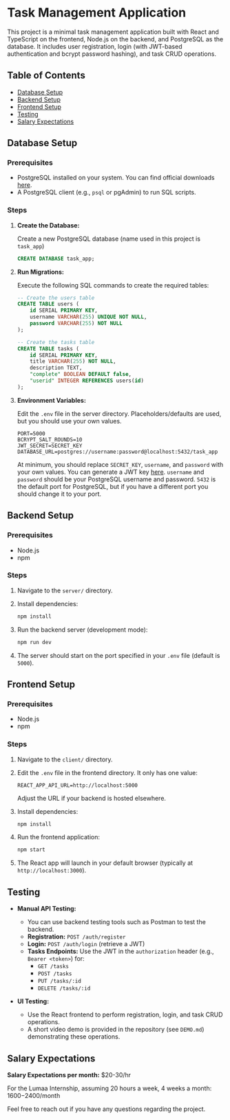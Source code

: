 # Task Management Application

This project is a minimal task management application built with React and TypeScript on the frontend, Node.js on the backend, and PostgreSQL as the database. It includes user registration, login (with JWT-based authentication and bcrypt password hashing), and task CRUD operations.

## Table of Contents

- [Database Setup](#database-setup)
- [Backend Setup](#backend-setup)
- [Frontend Setup](#frontend-setup)
- [Testing](#testing)
- [Salary Expectations](#salary-expectations)

## Database Setup

### Prerequisites

- PostgreSQL installed on your system. You can find official downloads [here](https://www.postgresql.org/download/).
- A PostgreSQL client (e.g., `psql` or pgAdmin) to run SQL scripts.

### Steps

1. **Create the Database:**

   Create a new PostgreSQL database (name used in this project is `task_app`)

   ```sql
   CREATE DATABASE task_app;
   ```

2. **Run Migrations:**

   Execute the following SQL commands to create the required tables:

   ```sql
   -- Create the users table
   CREATE TABLE users (
       id SERIAL PRIMARY KEY,
       username VARCHAR(255) UNIQUE NOT NULL,
       password VARCHAR(255) NOT NULL
   );

   -- Create the tasks table
   CREATE TABLE tasks (
       id SERIAL PRIMARY KEY,
       title VARCHAR(255) NOT NULL,
       description TEXT,
       "complete" BOOLEAN DEFAULT false,
       "userid" INTEGER REFERENCES users(id)
   );
   ```

3. **Environment Variables:**

   Edit the `.env` file in the server directory. Placeholders/defaults are used, but you should use your own values.

   ```
   PORT=5000
   BCRYPT_SALT_ROUNDS=10
   JWT_SECRET=SECRET_KEY
   DATABASE_URL=postgres://username:password@localhost:5432/task_app
   ```

   At minimum, you should replace `SECRET_KEY`, `username`, and `password` with your own values. You can generate a JWT key [here](https://jwtsecret.com/generate). `username` and `password` should be your PostgreSQL username and password. `5432` is the default port for PostgreSQL, but if you have a different port you should change it to your port.

## Backend Setup

### Prerequisites

- Node.js
- npm

### Steps

1. Navigate to the `server/` directory.

2. Install dependencies:

   ```bash
   npm install
   ```

3. Run the backend server (development mode):

   ```bash
   npm run dev
   ```
   
4. The server should start on the port specified in your `.env` file (default is `5000`).

## Frontend Setup

### Prerequisites

- Node.js
- npm

### Steps

1. Navigate to the `client/` directory.

2. Edit the `.env` file in the frontend directory. It only has one value:

   ```
   REACT_APP_API_URL=http://localhost:5000
   ```

   Adjust the URL if your backend is hosted elsewhere.

3. Install dependencies:

   ```bash
   npm install
   ```

4. Run the frontend application:

   ```bash
   npm start
   ```

5. The React app will launch in your default browser (typically at `http://localhost:3000`).

## Testing

- **Manual API Testing:**
  - You can use backend testing tools such as Postman to test the backend.
  - **Registration:** `POST /auth/register`
  - **Login:** `POST /auth/login` (retrieve a JWT)
  - **Tasks Endpoints:** Use the JWT in the `authorization` header (e.g., `Bearer <token>`) for:
    - `GET /tasks`
    - `POST /tasks`
    - `PUT /tasks/:id`
    - `DELETE /tasks/:id`

- **UI Testing:**
  - Use the React frontend to perform registration, login, and task CRUD operations.
  - A short video demo is provided in the repository (see `DEMO.md`) demonstrating these operations.

## Salary Expectations

**Salary Expectations per month:** $20-30/hr

For the Lumaa Internship, assuming 20 hours a week, 4 weeks a month: $1600-$2400/month

Feel free to reach out if you have any questions regarding the project.
